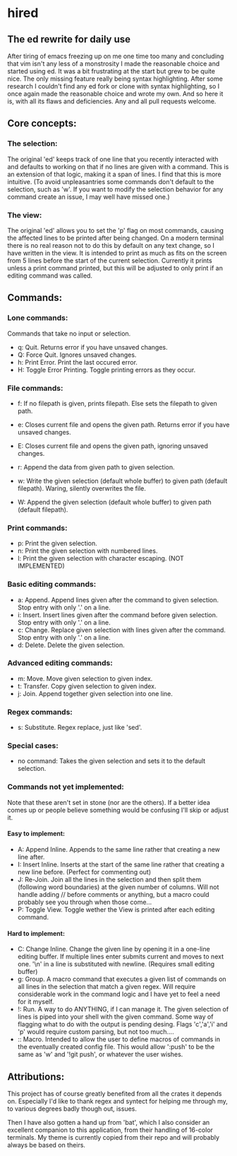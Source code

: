 # hired
## The ed rewrite for daily use

After tiring of emacs freezing up on me one time too many and concluding that vim isn't any less of a monstrosity I made the reasonable choice and started using ed.
It was a bit frustrating at the start but grew to be quite nice. The only missing feature really being syntax highlighting. After some research I couldn't find any ed fork or clone with syntax highlighting, so I once again made the reasonable choice and wrote my own.
And so here it is, with all its flaws and deficiencies. Any and all pull requests welcome.

## Core concepts:
### The selection:
The original 'ed' keeps track of one line that you recently interacted with and defaults to working on that if no lines are given with a command. This is an extension of that logic, making it a span of lines. I find that this is more intuitive.
(To avoid unpleasantries some commands don't default to the selection, such as 'w'. If you want to modify the selection behavior for any command create an issue, I may well have missed one.)

### The view:
The original 'ed' allows you to set the 'p' flag on most commands, causing the affected lines to be printed after being changed. On a modern terminal there is no real reason not to do this by default on any text change, so I have written in the view.
It is intended to print as much as fits on the screen from 5 lines before the start of the current selection. Currently it prints unless a print command printed, but this will be adjusted to only print if an editing command was called.

## Commands:
### Lone commands:
Commands that take no input or selection.
- q: Quit. Returns error if you have unsaved changes.
- Q: Force Quit. Ignores unsaved changes.
- h: Print Error. Print the last occured error.
- H: Toggle Error Printing. Toggle printing errors as they occur.

### File commands:
- f: If no filepath is given, prints filepath. Else sets the filepath to given path.
- e: Closes current file and opens the given path. Returns error if you have unsaved changes.
- E: Closes current file and opens the given path, ignoring unsaved changes.
- r: Append the data from given path to given selection.

- w: Write the given selection (default whole buffer) to given path (default filepath). Waring, silently overwrites the file.
- W: Append the given selection (default whole buffer) to given path (default filepath).

### Print commands:
- p: Print the given selection.
- n: Print the given selection with numbered lines.
- l: Print the given selection with character escaping. (NOT IMPLEMENTED)

### Basic editing commands:
- a: Append. Append lines given after the command to given selection. Stop entry with only '.' on a line.
- i: Insert. Insert lines given after the command before given selection. Stop entry with only '.' on a line.
- c: Change. Replace given selection with lines given after the command. Stop entry with only '.' on a line.
- d: Delete. Delete the given selection.

### Advanced editing commands:
- m: Move. Move given selection to given index.
- t: Transfer. Copy given selection to given index.
- j: Join. Append together given selection into one line.

### Regex commands:
- s: Substitute. Regex replace, just like 'sed'.

### Special cases:
- no command: Takes the given selection and sets it to the default selection.

### Commands not yet implemented:
Note that these aren't set in stone (nor are the others). If a better idea comes up or people believe something would be confusing I'll skip or adjust it.

#### Easy to implement:
- A: Append Inline. Appends to the same line rather that creating a new line after.
- I: Insert Inline. Inserts at the start of the same line rather that creating a new line before. (Perfect for commenting out)
- J: Re-Join. Join all the lines in the selection and then split them (following word boundaries) at the given number of columns. Will not handle adding // before comments or anything, but a macro could probably see you through when those come...
- P: Toggle View. Toggle wether the View is printed after each editing command.

#### Hard to implement:
- C: Change Inline. Change the given line by opening it in a one-line editing buffer. If multiple lines enter submits current and moves to next one. '\n' in a line is substituted with newline. (Requires small editing buffer)
- g: Group. A macro command that executes a given list of commands on all lines in the selection that match a given regex. Will require considerable work in the command logic and I have yet to feel a need for it myself.
- !: Run. A way to do ANYTHING, if I can manage it. The given selection of lines is piped into your shell with the given command. Some way of flagging what to do with the output is pending desing. Flags 'c','a','i' and 'p' would require custom parsing, but not too much....
- :: Macro. Intended to allow the user to define macros of commands in the eventually created config file. This would allow ':push' to be the same as 'w' and '!git push', or whatever the user wishes.

## Attributions:
This project has of course greatly benefited from all the crates it depends on. Especially I'd like to thank regex and syntect for helping me through my, to various degrees badly though out, issues.

Then I have also gotten a hand up from 'bat', which I also consider an excellent companion to this application, from their handling of 16-color terminals. My theme is currently copied from their repo and will probably always be based on theirs.
